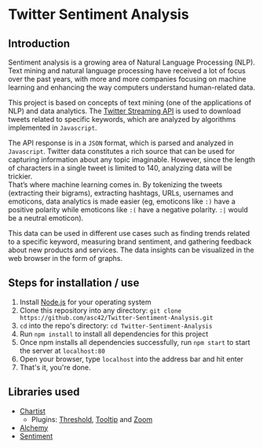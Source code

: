 # Twitter Sentiment Analysis

## Introduction
Sentiment analysis is a growing area of Natural Language Processing (NLP). Text mining and natural language processing have received a lot of focus over the past years, with more and more companies focusing on machine learning and enhancing the way computers understand human-related data.  

This project is based on concepts of text mining (one of the applications of NLP) and data analytics. The [Twitter Streaming API][twitter] is used to download tweets related to specific keywords, which are analyzed by algorithms implemented in ```Javascript```.  

The API response is in a ```JSON``` format, which is parsed and analyzed in ```Javascript```. Twitter data constitutes a rich source that can be used for capturing information about any topic imaginable. However, since the length of characters in a single tweet is limited to 140, analyzing data will be trickier.  
That’s where machine learning comes in. By tokenizing the tweets (extracting their bigrams), extracting hashtags, URLs, usernames and emoticons, data analytics is made easier (eg, emoticons like ```:)``` have a positive polarity while emoticons like ```:(``` have a negative polarity. ```:|``` would be a neutral emoticon).  

This data can be used in different use cases such as finding trends related to a specific keyword, measuring brand sentiment, and gathering feedback about new products and services. 
The data insights can be visualized in the web browser in the form of graphs.

## Steps for installation / use
1. Install [Node.js][nodejs] for your operating system
2. Clone this repository into any directory: ```git clone https://github.com/asc42/Twitter-Sentiment-Analysis.git```
3. ```cd``` into the repo's directory: ```cd Twitter-Sentiment-Analysis```
4. Run ```npm install``` to install all dependencies for this project
5. Once npm installs all dependencies successfully, run ```npm start``` to start the server at ```localhost:80```
6. Open your browser, type ```localhost``` into the address bar and hit enter
7. That's it, you're done.

## Libraries used
* [Chartist][chartist]
  * Plugins: [Threshold][chartist-threshold], [Tooltip][chartist-tooltip] and [Zoom][chartist-zoom]
* [Alchemy][alchemy]
* [Sentiment][sentiment]

[twitter]: https://dev.twitter.com/streaming/overview/
[nodejs]: https://nodejs.org/en/download/current/
[chartist]: https://github.com/gionkunz/chartist-js/
[chartist-threshold]: https://github.com/gionkunz/chartist-plugin-threshold/
[chartist-tooltip]: https://github.com/Globegitter/chartist-plugin-tooltip/
[chartist-zoom]: https://github.com/hansmaad/chartist-plugin-zoom/
[alchemy]: https://github.com/GraphAlchemist/Alchemy
[sentiment]: https://github.com/thisandagain/sentiment/
